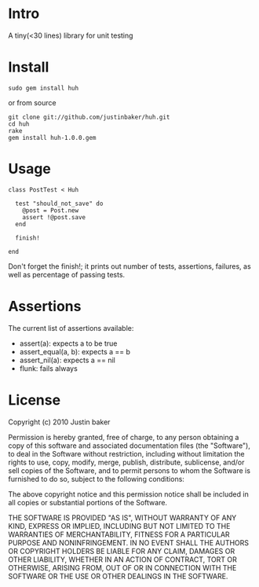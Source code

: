 Intro
=========

A tiny(<30 lines) library for unit testing

Install
=========

    sudo gem install huh

or from source

    git clone git://github.com/justinbaker/huh.git
    cd huh
    rake
    gem install huh-1.0.0.gem

Usage
=========

    class PostTest < Huh
    
      test "should_not_save" do
        @post = Post.new 
        assert !@post.save
      end

      finish!

    end

Don't forget the finish!; it prints out number of tests, assertions, failures, as well as percentage of passing tests.

Assertions
============

The current list of assertions available:

- assert(a): expects a to be true 
- assert_equal(a, b): expects a == b
- assert_nil(a): expects a == nil
- flunk: fails always

License
===========
Copyright (c) 2010 Justin baker

Permission is hereby granted, free of charge, to any person obtaining
a copy of this software and associated documentation files (the
"Software"), to deal in the Software without restriction, including
without limitation the rights to use, copy, modify, merge, publish,
distribute, sublicense, and/or sell copies of the Software, and to
permit persons to whom the Software is furnished to do so, subject to
the following conditions:

The above copyright notice and this permission notice shall be
included in all copies or substantial portions of the Software.

THE SOFTWARE IS PROVIDED "AS IS", WITHOUT WARRANTY OF ANY KIND,
EXPRESS OR IMPLIED, INCLUDING BUT NOT LIMITED TO THE WARRANTIES OF
MERCHANTABILITY, FITNESS FOR A PARTICULAR PURPOSE AND
NONINFRINGEMENT. IN NO EVENT SHALL THE AUTHORS OR COPYRIGHT HOLDERS BE
LIABLE FOR ANY CLAIM, DAMAGES OR OTHER LIABILITY, WHETHER IN AN ACTION
OF CONTRACT, TORT OR OTHERWISE, ARISING FROM, OUT OF OR IN CONNECTION
WITH THE SOFTWARE OR THE USE OR OTHER DEALINGS IN THE SOFTWARE.
